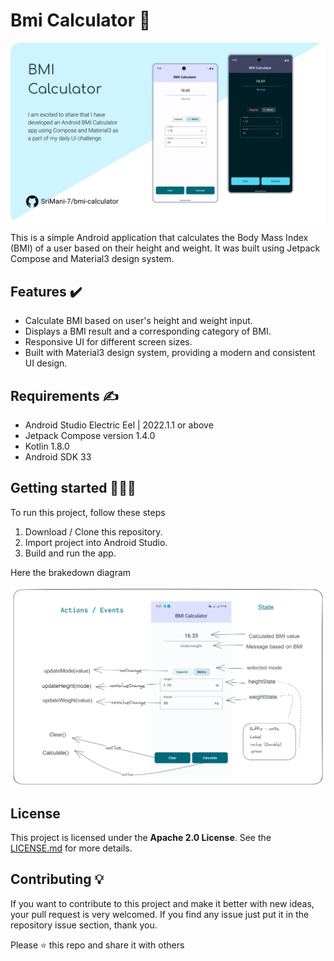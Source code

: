 # Bmi Calculator 📏
<p align="center">
<img src="arts/banner.webp" align="center" style="maxHeight:400px"></img>
</p>

This is a simple Android application that calculates the Body Mass Index (BMI) of a user based on their height and weight. It was built using Jetpack Compose and Material3 design system.

## Features ✔️

* Calculate BMI based on user's height and weight input.
* Displays a BMI result and a corresponding category of BMI.
* Responsive UI for different screen sizes.
* Built with Material3 design system, providing a modern and consistent UI design.

## Requirements ✍️

* Android Studio Electric Eel | 2022.1.1 or above
* Jetpack Compose version 1.4.0
* Kotlin 1.8.0
* Android SDK 33

## Getting started 🏋🏻‍♂️

To run this project, follow these steps

1. Download / Clone this repository.
2. Import project into Android Studio.
3. Build and run the app.

Here the brakedown diagram

<p align="center">
<img src="arts/bmi diagram.png" align="center" style="maxHeight:400px"></img>
</p>

## License

This project is licensed under the **Apache 2.0 License**. See the [LICENSE.md](LICENSE.md) for more details.

## Contributing 💡
If you want to contribute to this project and make it better with new ideas, your pull request is very welcomed. If you find any issue just put it in the repository issue section, thank you.

Please ⭐ this repo and share it with others